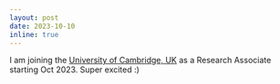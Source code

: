 ```yaml
---
layout: post
date: 2023-10-10
inline: true
---
```


I am joining the <a rel="external nofollow" href="https://www.cam.ac.uk/" target="_blank">University of Cambridge, UK</a> as a Research Associate starting Oct 2023. Super excited :)

